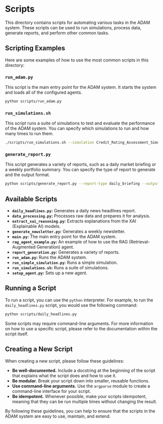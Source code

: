 # Scripts

This directory contains scripts for automating various tasks in the ADAM system. These scripts can be used to run simulations, process data, generate reports, and perform other common tasks.

## Scripting Examples

Here are some examples of how to use the most common scripts in this directory:

### `run_adam.py`

This script is the main entry point for the ADAM system. It starts the system and loads all of the configured agents.

```bash
python scripts/run_adam.py
```

### `run_simulations.sh`

This script runs a suite of simulations to test and evaluate the performance of the ADAM system. You can specify which simulations to run and how many times to run them.

```bash
./scripts/run_simulations.sh --simulation Credit_Rating_Assessment_Simulation --iterations 10
```

### `generate_report.py`

This script generates a variety of reports, such as a daily market briefing or a weekly portfolio summary. You can specify the type of report to generate and the output format.

```bash
python scripts/generate_report.py --report-type daily_briefing --output-format pdf
```

## Available Scripts

*   **`daily_headlines.py`:** Generates a daily news headlines report.
*   **`data_processing.py`:** Processes raw data and prepares it for analysis.
*   **`extract_xai_reasoning.py`:** Extracts explanations from the XAI (Explainable AI) models.
*   **`generate_newsletter.py`:** Generates a weekly newsletter.
*   **`main.py`:** The main entry point for the ADAM system.
*   **`rag_agent_example.py`:** An example of how to use the RAG (Retrieval-Augmented Generation) agent.
*   **`report_generation.py`:** Generates a variety of reports.
*   **`run_adam.py`:** Runs the ADAM system.
*   **`run_simple_simulation.py`:** Runs a simple simulation.
*   **`run_simulations.sh`:** Runs a suite of simulations.
*   **`setup_agent.py`:** Sets up a new agent.

## Running a Script

To run a script, you can use the `python` interpreter. For example, to run the `daily_headlines.py` script, you would use the following command:

```bash
python scripts/daily_headlines.py
```

Some scripts may require command-line arguments. For more information on how to use a specific script, please refer to the documentation within the script itself.

## Creating a New Script

When creating a new script, please follow these guidelines:

*   **Be well-documented.** Include a docstring at the beginning of the script that explains what the script does and how to use it.
*   **Be modular.** Break your script down into smaller, reusable functions.
*   **Use command-line arguments.** Use the `argparse` module to create a command-line interface for your script.
*   **Be idempotent.** Whenever possible, make your scripts idempotent, meaning that they can be run multiple times without changing the result.

By following these guidelines, you can help to ensure that the scripts in the ADAM system are easy to use, maintain, and extend.
